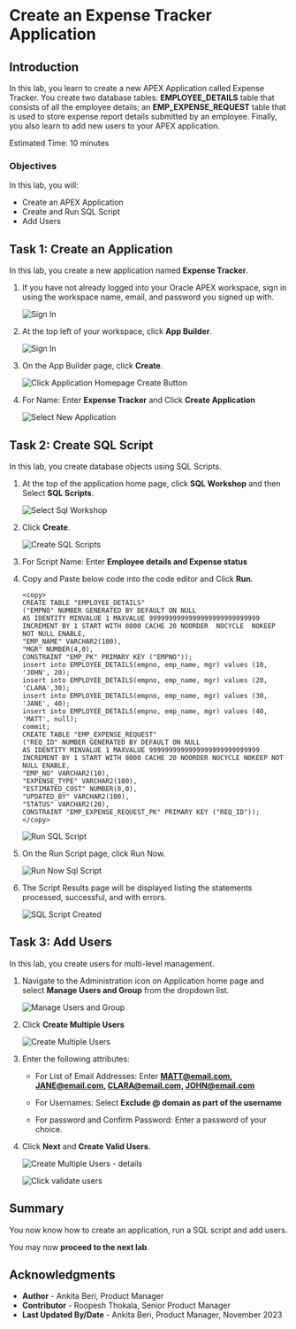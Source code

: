# Create an Expense Tracker Application

## Introduction

In this lab, you learn to create a new APEX Application called Expense Tracker. You create two database tables: **EMPLOYEE\_DETAILS** table that consists of all the employee details; an **EMP\_EXPENSE\_REQUEST** table that is used to store expense report details submitted by an employee. Finally, you also learn to add new users to your APEX application.

Estimated Time: 10 minutes

### Objectives

In this lab, you will:
- Create an APEX Application
- Create and Run SQL Script
- Add Users

## Task 1: Create an Application
In this lab, you create a new application named **Expense Tracker**.

1. If you have not already logged into your Oracle APEX workspace, sign in using the workspace name, email, and password you signed up with.

    ![Sign In](images/signin.png " ")

2. At the top left of your workspace, click **App Builder**.

    ![Sign In](images/appbuilder.png " ")

3. On the App Builder page, click **Create**.

    ![Click Application Homepage Create Button](images/create-new-application.png " ")

4. For Name: Enter **Expense Tracker** and Click **Create Application**

    ![Select New Application ](images/click-new-application.png " ")

## Task 2: Create SQL Script
In this lab, you create database objects using SQL Scripts.

1. At the top of the application home page, click **SQL Workshop** and then Select **SQL Scripts**.

    ![Select Sql Workshop](./images/sql-workshop1.png " ")

2. Click **Create**.

    ![Create SQL Scripts](./images/create-sql-scripts.png " ")

3. For Script Name: Enter **Employee details and Expense status**

4. Copy and Paste below code into the code editor and Click **Run**.

      ```
      <copy>
      CREATE TABLE "EMPLOYEE_DETAILS"
      ("EMPNO" NUMBER GENERATED BY DEFAULT ON NULL
      AS IDENTITY MINVALUE 1 MAXVALUE 9999999999999999999999999999
      INCREMENT BY 1 START WITH 8000 CACHE 20 NOORDER  NOCYCLE  NOKEEP  NOT NULL ENABLE,
      "EMP_NAME" VARCHAR2(100),
      "MGR" NUMBER(4,0),
      CONSTRAINT "EMP_PK" PRIMARY KEY ("EMPNO"));
      insert into EMPLOYEE_DETAILS(empno, emp_name, mgr) values (10, 'JOHN', 20);
      insert into EMPLOYEE_DETAILS(empno, emp_name, mgr) values (20, 'CLARA',30);
      insert into EMPLOYEE_DETAILS(empno, emp_name, mgr) values (30, 'JANE', 40);
      insert into EMPLOYEE_DETAILS(empno, emp_name, mgr) values (40, 'MATT', null);
     commit;
      CREATE TABLE "EMP_EXPENSE_REQUEST"
      ("REQ_ID" NUMBER GENERATED BY DEFAULT ON NULL
      AS IDENTITY MINVALUE 1 MAXVALUE 9999999999999999999999999999
      INCREMENT BY 1 START WITH 8000 CACHE 20 NOORDER NOCYCLE NOKEEP NOT NULL ENABLE,
      "EMP_NO" VARCHAR2(10),
      "EXPENSE_TYPE" VARCHAR2(100),
      "ESTIMATED_COST" NUMBER(8,0),
      "UPDATED_BY" VARCHAR2(100),
      "STATUS" VARCHAR2(20),
      CONSTRAINT "EMP_EXPENSE_REQUEST_PK" PRIMARY KEY ("REQ_ID"));  
      </copy>
      ```

     ![Run SQL Script](./images/script.png " ")

5. On the Run Script page, click Run Now.

     ![Run Now Sql Script](./images/click-run-now.png " ")

6. The Script Results page will be displayed listing the statements processed, successful, and with errors.

     ![SQL Script Created](./images/sql-script-created.png " ")

## Task 3: Add Users
   In this lab, you create users for multi-level management.

1. Navigate to the Administration icon on Application home page and select **Manage Users and Group** from the dropdown list.

     ![Manage Users and Group](./images/manage-users.png " ")

2. Click **Create Multiple Users**

     ![Create Multiple Users](./images/create-users.png " ")

3. Enter the following attributes:

    - For List of Email Addresses: Enter **MATT@email.com, JANE@email.com, CLARA@email.com, JOHN@email.com**

    - For Usernames: Select **Exclude @ domain as part of the username**

    - For password and Confirm Password: Enter a password of your choice.

4. Click **Next** and **Create Valid Users**.

   ![Create Multiple Users - details](./images/create-multiple-users.png " ")

   ![Click validate users](./images/create-valid-users.png " ")

## **Summary**

You now know how to create an application, run a SQL script and add users.

You may now **proceed to the next lab**.   

## Acknowledgments
   - **Author** - Ankita Beri, Product Manager
   - **Contributor** - Roopesh Thokala, Senior Product Manager
   - **Last Updated By/Date** - Ankita Beri, Product Manager, November 2023

